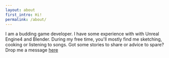 ```yaml
---
layout: about
first_intro: Hi!
permalink: /about/
---
```


I am a budding game developer. I have some experience with with Unreal Engine4 and Blender. During my free time, you'll mostly find me sketching, cooking or listening to songs. 
Got some stories to share or advice to spare? Drop me a message [here](/message/)
